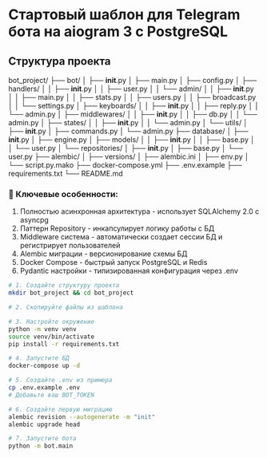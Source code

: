 # Стартовый шаблон для Telegram бота на aiogram 3 с PostgreSQL
## Структура проекта

bot_project/
├── bot/
│   ├── __init__.py
│   ├── main.py
│   ├── config.py
│   ├── handlers/
│   │   ├── __init__.py
│   │   ├── user.py
│   │   └── admin/
│   │       ├── __init__.py
│   │       ├── main.py
│   │       ├── stats.py
│   │       ├── users.py
│   │       ├── broadcast.py
│   │       └── settings.py
│   ├── keyboards/
│   │   ├── __init__.py
│   │   ├── reply.py
│   │   └── admin.py
│   ├── middlewares/
│   │   ├── __init__.py
│   │   ├── db.py
│   │   └── admin.py
│   ├── states/
│   │   ├── __init__.py
│   │   └── admin.py
│   └── utils/
│       ├── __init__.py
│       ├── commands.py
│       └── admin.py
├── database/
│   ├── __init__.py
│   ├── engine.py
│   ├── models/
│   │   ├── __init__.py
│   │   ├── base.py
│   │   └── user.py
│   └── repositories/
│       ├── __init__.py
│       ├── base.py
│       └── user.py
├── alembic/
│   ├── versions/
│   ├── alembic.ini
│   ├── env.py
│   └── script.py.mako
├── docker-compose.yml
├── .env.example
├── requirements.txt
└── README.md

### 🔑 Ключевые особенности:

1. Полностью асинхронная архитектура - использует SQLAlchemy 2.0 с asyncpg
2. Паттерн Repository - инкапсулирует логику работы с БД
3. Middleware система - автоматически создает сессии БД и регистрирует пользователей
4. Alembic миграции - версионирование схемы БД
5. Docker Compose - быстрый запуск PostgreSQL и Redis
6. Pydantic настройки - типизированная конфигурация через .env

```bash
# 1. Создайте структуру проекта
mkdir bot_project && cd bot_project

# 2. Скопируйте файлы из шаблона

# 3. Настройте окружение
python -m venv venv
source venv/bin/activate
pip install -r requirements.txt

# 4. Запустите БД
docker-compose up -d

# 5. Создайте .env из примера
cp .env.example .env
# Добавьте ваш BOT_TOKEN

# 6. Создайте первую миграцию
alembic revision --autogenerate -m "init"
alembic upgrade head

# 7. Запустите бота
python -m bot.main
```
